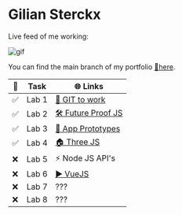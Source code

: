 # Gilian Sterckx
Live feed of me working:

![gif](https://media.tenor.com/2nKSTDDekOgAAAAC/coding-kira.gif)

You can find the main branch of my portfolio [🔗here](https://github.com/Guzse/DEV5-portfolio).

| 📝 | Task | 🌐 Links |
|----|------|------|
| ✅ | Lab 1 | [🌳 GIT to work](https://media.tenor.com/kIxJAr6w7qwAAAAC/gi-joe-destro.gif) |
| ✅ | Lab 2 | [🛠️ Future Proof JS](https://codesandbox.io/s/dawn-pine-zz6r6n) |
| ✅ | Lab 3 | [📱 App Prototypes](https://dev5-lab3-umber.vercel.app) |
| ✅ | Lab 4 | [🏠 Three JS](https://dev5-lab4-eight.vercel.app) |
| ❌ | Lab 5 | ⚡ Node JS API's |
| ❌ | Lab 6 | [▶️ VueJS](https://dev-5-portfolio.vercel.app/) |
| ❌ | Lab 7 | ??? |
| ❌ | Lab 8 | ??? |
